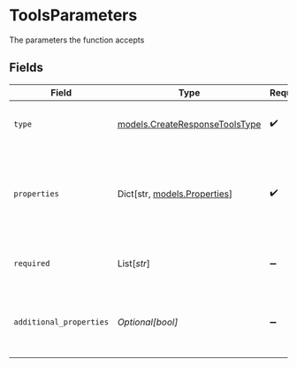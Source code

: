 # ToolsParameters

The parameters the function accepts


## Fields

| Field                                                                  | Type                                                                   | Required                                                               | Description                                                            |
| ---------------------------------------------------------------------- | ---------------------------------------------------------------------- | ---------------------------------------------------------------------- | ---------------------------------------------------------------------- |
| `type`                                                                 | [models.CreateResponseToolsType](../models/createresponsetoolstype.md) | :heavy_check_mark:                                                     | The type of the parameters object                                      |
| `properties`                                                           | Dict[str, [models.Properties](../models/properties.md)]                | :heavy_check_mark:                                                     | The parameters the function accepts, described as a JSON Schema object |
| `required`                                                             | List[*str*]                                                            | :heavy_minus_sign:                                                     | List of required parameter names                                       |
| `additional_properties`                                                | *Optional[bool]*                                                       | :heavy_minus_sign:                                                     | Whether to allow properties not defined in the schema                  |